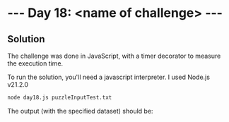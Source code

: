 # --- Day 18: \<name of challenge\> ---

## Solution

The challenge was done in JavaScript, with a timer decorator to measure the execution time.

To run the solution, you'll need a javascript interpreter. I used Node.js v21.2.0

```zsh
node day18.js puzzleInputTest.txt
```

The output (with the specified dataset) should be:

```zsh

```
